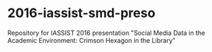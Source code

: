 # 2016-iassist-smd-preso
Repository for IASSIST 2016 presentation "Social Media Data in the Academic Environment: Crimson Hexagon in the Library"
